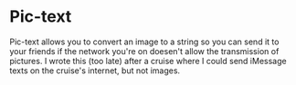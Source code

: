 # Pic-text

Pic-text allows you to convert an image to a string so you can send it to your friends if the network you're on doesen't allow the transmission of pictures. I wrote this (too late) after a cruise where I could send iMessage texts on the cruise's internet, but not images. 

